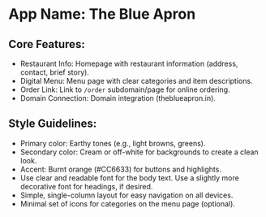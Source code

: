 # **App Name**: The Blue Apron

## Core Features:

- Restaurant Info: Homepage with restaurant information (address, contact, brief story).
- Digital Menu: Menu page with clear categories and item descriptions.
- Order Link: Link to `/order` subdomain/page for online ordering.
- Domain Connection: Domain integration (theblueapron.in).

## Style Guidelines:

- Primary color: Earthy tones (e.g., light browns, greens).
- Secondary color: Cream or off-white for backgrounds to create a clean look.
- Accent: Burnt orange (#CC6633) for buttons and highlights.
- Use clear and readable font for the body text. Use a slightly more decorative font for headings, if desired.
- Simple, single-column layout for easy navigation on all devices.
- Minimal set of icons for categories on the menu page (optional).
